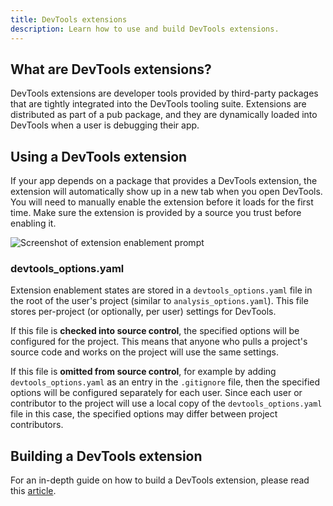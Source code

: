 ```yaml
---
title: DevTools extensions
description: Learn how to use and build DevTools extensions.
---
```


## What are DevTools extensions?

DevTools extensions are developer tools provided by third-party packages that
are tightly integrated into the DevTools tooling suite. Extensions are
distributed as part of a pub package, and they are dynamically loaded into DevTools when a user is debugging their app.

## Using a DevTools extension

If your app depends on a package that provides a DevTools extension, the
extension will automatically show up in a new tab when you open DevTools. You
will need to manually enable the extension before it loads for the first time.
Make sure the extension is provided by a source you trust before enabling it.

![Screenshot of extension enablement prompt]({{site.url}}/assets/images/docs/tools/devtools/extension_enable_prompt.png)

### devtools_options.yaml

Extension enablement states are stored in a `devtools_options.yaml` file in the
root of the user's project (similar to `analysis_options.yaml`). This file
stores per-project (or optionally, per user) settings for DevTools.

If this file is **checked into source control**, the specified options will be
configured for the project. This means that anyone who pulls a project's
source code and works on the project will use the same settings.

If this file is **omitted from source control**, for example by adding
`devtools_options.yaml` as an entry in the `.gitignore` file, then the specified
options will be configured separately for each user. Since each user or
contributor to the project will use a local copy of the `devtools_options.yaml`
file in this case, the specified options may differ between project contributors.

## Building a DevTools extension

For an in-depth guide on how to build a DevTools extension, please read this
[article](https://medium.com/flutter/dart-flutter-devtools-extensions-c8bc1aaf8e5f).